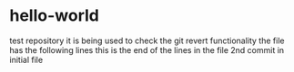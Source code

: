 # hello-world
test repository
it is being used to check the git revert functionality
the file  has the following lines
this is the end of the lines in the file
2nd commit in initial file
